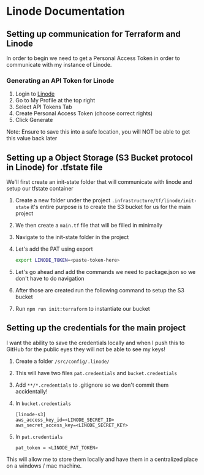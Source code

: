 # Linode Documentation

## Setting up communication for Terraform and Linode

In order to begin we need to get a Personal Access Token in order to communicate with my instance of Linode.

### Generating an API Token for Linode

1. Login to [Linode](https://linode.com)
2. Go to My Profile at the top right
3. Select API Tokens Tab
4. Create Personal Access Token (choose correct rights)
5. Click Generate

Note: Ensure to save this into a safe location, you will NOT be able to get this value back later

## Setting up a Object Storage (S3 Bucket protocol in Linode) for .tfstate file

We'll first create an init-state folder that will communicate with linode and setup our tfstate container

1. Create a new folder under the project `.infrastructure/tf/linode/init-state` it's entire purpose is to create the S3 bucket for us for the main project
2. We then create a `main.tf` file that will be filled in minimally
3. Navigate to the init-state folder in the project
4. Let's add the PAT using export

   ```bash
   export LINODE_TOKEN=<paste-token-here>
   ```

5. Let's go ahead and add the commands we need to package.json so we don't have to do navigation
6. After those are created run the following command to setup the S3 bucket
7. Run `npm run init:terraform` to instantiate our bucket

## Setting up the credentials for the main project

I want the ability to save the credentials locally and when I push this to GitHub for the public eyes they will not be able to see my keys!

1. Create a folder `/src/config/.linode/`
2. This will have two files `pat.credentials` and `bucket.credentials`
3. Add `**/*.credentials` to .gitignore so we don't commit them accidentally!
4. In `bucket.credentials`

    ```text
    [linode-s3]
    aws_access_key_id=<LINODE_SECRET_ID>
    aws_secret_access_key=<LINODE_SECRET_KEY>
    ```

5. In `pat.credentials`

    ```text
    pat_token = <LINODE_PAT_TOKEN>
    ```

This will allow me to store them locally and have them in a centralized place on a windows / mac machine.